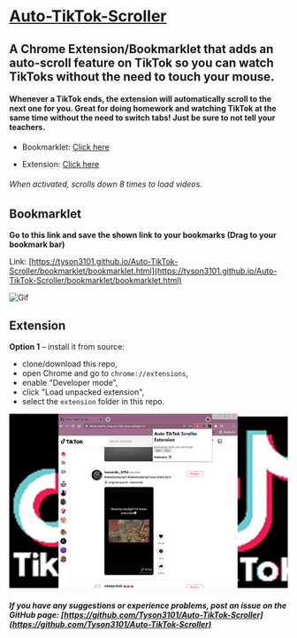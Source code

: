 # [Auto-TikTok-Scroller](https://github.com/Tyson3101/Auto-TikTok-Scroller)

## A Chrome Extension/Bookmarklet that adds an auto-scroll feature on TikTok so you can watch TikToks without the need to touch your mouse.

#### Whenever a TikTok ends, the extension will automatically scroll to the next one for you. Great for doing homework and watching TikTok at the same time without the need to switch tabs! Just be sure to not tell your teachers.

- Bookmarklet: [Click here](https://github.com/Tyson3101/Auto-TikTok-Scroller#bookmarklet)

- Extension: [Click here](https://github.com/Tyson3101/Auto-TikTok-Scroller#extension)

###### When activated, scrolls down 8 times to load videos.

## Bookmarklet

**Go to this link and save the shown link to your bookmarks (Drag to your bookmark bar)**

Link: [https://tyson3101.github.io/Auto-TikTok-Scroller/bookmarklet/bookmarklet.html](https://tyson3101.github.io/Auto-TikTok-Scroller/bookmarklet/bookmarklet.html)

![Gif](./img/GoogleExtensionGif.gif)

## Extension

**Option 1** – install it from source:

- clone/download this repo,
- open Chrome and go to `chrome://extensions`,
- enable "Developer mode",
- click "Load unpacked extension",
- select the `extension` folder in this repo.

![Image](./img/ScreenshotGoogleExtensionTikTok.png)

##### If you have any suggestions or experience problems, post an issue on the GitHub page: [https://github.com/Tyson3101/Auto-TikTok-Scroller](https://github.com/Tyson3101/Auto-TikTok-Scroller)
